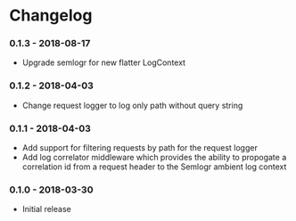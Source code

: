 # Changelog

### 0.1.3 - 2018-08-17

- Upgrade semlogr for new flatter LogContext

### 0.1.2 - 2018-04-03

- Change request logger to log only path without query string

### 0.1.1 - 2018-04-03

- Add support for filtering requests by path for the request logger
- Add log correlator middleware which provides the ability to propogate a correlation id from a request header to the Semlogr ambient log context

### 0.1.0 - 2018-03-30

- Initial release
